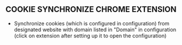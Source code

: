 ## COOKIE SYNCHRONIZE CHROME EXTENSION
- Synchronize cookies (which is configured in configuration) from designated website with domain listed in "Domain" in configuration (click on extension after setting up it to open the configuration)

